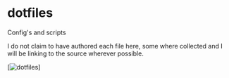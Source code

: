 dotfiles
========

Config's and scripts

I do not claim to have authored each file here, some where collected and I will be linking to the source wherever possible. 



[![dotfiles](https://raw.github.com/kopri-nb/dotfiles/master/example.png)]
